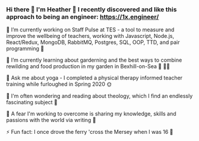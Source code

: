 ### Hi there 👋 I'm Heather 🙂 I recently discovered and like this approach to being an engineer: https://1x.engineer/ 

🔭 I’m currently working on Staff Pulse at TES - a tool to measure and improve the wellbeing of teachers, working with Javascript, Node.js, React/Redux, MongoDB, RabbitMQ, Postgres, SQL, OOP, TTD, and pair programming 👯

🌱 I’m currently learning about garderning and the best ways to combine rewilding and food production in my garden in Bexhill-on-Sea 🐝 👩‍🌾

💬 Ask me about yoga - I completed a physical therapy informed teacher training while furloughed in Spring 2020 🌞

🤔 I'm often wondering and reading about theology, which I find an endlessly fascinating subject 🌝 

💪 A fear I'm working to overcome is sharing my knowledge, skills and passions with the world via writing 🥳

⚡ Fun fact: I once drove the ferry 'cross the Mersey when I was 16 🚢 
